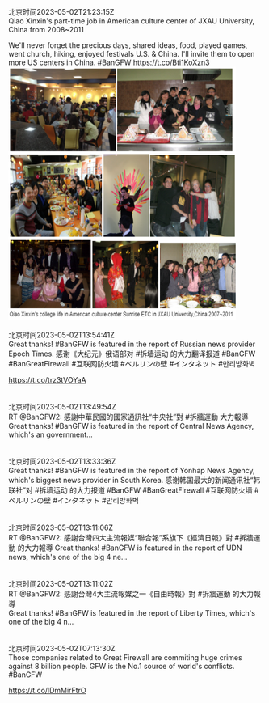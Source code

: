 北京时间2023-05-02T21:23:15Z<br>Qiao Xinxin's part-time job in American culture center of JXAU University, China from 2008~2011

We'll never forget the precious days, shared ideas, food, played games, went church, hiking, enjoyed festivals U.S. &amp; China. I'll invite them to open more US centers in China. #BanGFW https://t.co/Bti1KoXzn3<br><img src='/temp/image/2023/u-Month-5/1653389691205591045_0.jpg' width='450' height='500'><br><br>北京时间2023-05-02T13:54:41Z<br>Great thanks! #BanGFW is featured in the report of Russian news provider Epoch Times. 
感谢《大纪元》俄语部对 #拆墙运动 的大力翻译报道 #BanGFW #BanGreatFirewall #互联网防火墙 #ベルリンの壁 #インタネット #만리방화벽

https://t.co/trz3tVOYaA<br><br><br>北京时间2023-05-02T13:49:54Z<br>RT @BanGFW2: 感謝中華民國的國家通訊社“中央社”對 #拆牆運動 大力報導   
Great thanks! #BanGFW is featured in the report of Central News Agency, which's an government…<br><br><br>北京时间2023-05-02T13:33:36Z<br>Great thanks! #BanGFW is featured in the report of Yonhap News Agency, which's biggest news provider in South Korea.
感谢韩国最大的新闻通讯社“韩联社”对 #拆墙运动 的大力报道
#BanGFW #BanGreatFirewall #互联网防火墙 #ベルリンの壁 #インタネット #만리방화벽<br><br><br>北京时间2023-05-02T13:11:06Z<br>RT @BanGFW2: 感謝台灣四大主流報媒“聯合報”系旗下《經濟日報》對 #拆牆運動 的大力報導
Great thanks! #BanGFW is featured in the report of UDN news, which's one of the big 4 ne…<br><br><br>北京时间2023-05-02T13:11:02Z<br>RT @BanGFW2: 感謝台灣4大主流報媒之一《自由時報》對 #拆牆運動 的大力報導  
Great thanks! #BanGFW is featured in the report of Liberty Times, which's one of the big 4 n…<br><br><br>北京时间2023-05-02T07:13:30Z<br>Those companies related to Great Firewall are commiting huge crimes against 8 billion people. GFW is the No.1 source of world's conflicts. #BanGFW

https://t.co/lDmMirFtrO<br><br><br>